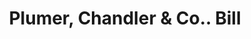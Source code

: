 ---
doi: 10.7916/D8RN4KV5
date_other: '1870'
date_other_textual: 1870-1879
form: printed ephemera
genre:
- Invoices
name:
- Plumer, Chandler & Co.
object_in_context_url: https://biggert.cul.columbia.edu/items/view/ave_biggert_00783
subject_hierarchical_geographic:
- Manchester, New Hampshire, United States
subject_name:
- Plumer, Chandler & Co.
title: Plumer, Chandler & Co.. Bill
sort_title: Plumer, Chandler & Co.. Bill
call_number: ave_biggert_00783
coordinates:
- 42.990833333333335,-71.46361111111112
pid: ave_biggert_00783
identifiers: ave_biggert_00783
thumbnail: https://derivativo-3.library.columbia.edu/iiif/2/ldpd:345431/full/!256,256/0/native.jpg
permalink: /biggert/ave_biggert_00783/
layout: iiif-image-page
---